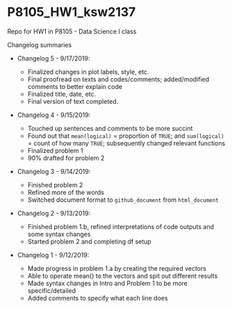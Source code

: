 # P8105_HW1_ksw2137
Repo for HW1 in P8105 - Data Science I class

Changelog summaries

* Changelog 5 - 9/17/2019:
  * Finalized changes in plot labels, style, etc.
  * Final proofread on texts and codes/comments; added/modified comments to better explain code
  * Finalized title, date, etc.
  * Final version of text completed. 

* Changelog 4 - 9/15/2019:
  * Touched up sentences and comments to be more succint
  * Found out that `mean(logical)` = proportion of `TRUE`; and `sum(logical)` = count of how many `TRUE`; subsequently changed relevant functions
  * Finalized problem 1
  * 90% drafted for problem 2

* Changelog 3 - 9/14/2019:
  * Finished problem 2
  * Refined more of the words
  * Switched document format to `github_document` from `html_document`

* Changelog 2 - 9/13/2019:
  * Finished problem 1.b, refined interpretations of code outputs and some syntax changes
  * Started problem 2 and completing df setup

* Changelog 1 - 9/12/2019:
  * Made progress in problem 1.a by creating the required vectors
  * Able to operate mean() to the vectors and spit out different results
  * Made syntax changes in Intro and Problem 1 to be more specific/detailed
  * Added comments to specify what each line does